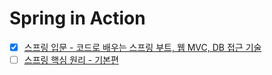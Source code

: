 # Spring in Action

- [x] [스프링 입문 - 코드로 배우는 스프링 부트, 웹 MVC, DB 접근 기술](https://inf.run/deYaF)
- [ ] [스프링 핵심 원리 - 기본편](https://inf.run/kj9JQ)